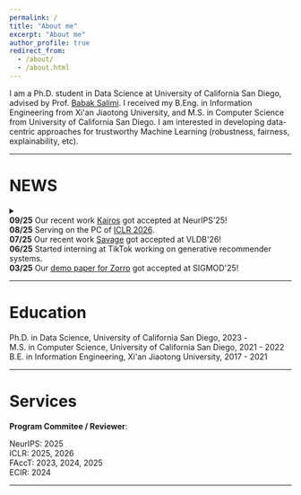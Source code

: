 ```yaml
---
permalink: /
title: "About me"
excerpt: "About me"
author_profile: true
redirect_from: 
  - /about/
  - /about.html
---
```


I am a Ph.D. student in Data Science at University of California San Diego, advised by Prof. [Babak Salimi](https://bsalimi.github.io/). I received my B.Eng. in Information Engineering from Xi'an Jiaotong University, and M.S. in Computer Science from University of California San Diego. I am interested in developing data-centric approaches for trustworthy Machine Learning (robustness, fairness, explainability, etc). 

---

NEWS
======
<details>
<summary>
<div><strong>09/25</strong> Our recent work <a href="https://arxiv.org/pdf/2506.23799" target="_blank" rel="noopener noreferrer">Kairos</a> got accepted at NeurIPS'25!</div>
<div><strong>08/25</strong> Serving on the PC of <a href="https://iclr.cc/" target="_blank" rel="noopener noreferrer">ICLR 2026</a>.</div>
<div><strong>07/25</strong> Our recent work <a href="https://arxiv.org/pdf/2506.01230" target="_blank" rel="noopener noreferrer">Savage</a> got accepted at VLDB'26!</div>
<div><strong>06/25</strong> Started interning at TikTok working on generative recommender systems.</div>
<div><strong>03/25</strong> Our <a href="https://dl.acm.org/doi/10.1145/3722212.3725143" target="_blank" rel="noopener noreferrer">demo paper for Zorro</a> got accepted at SIGMOD'25!</div>
</summary>
<div><strong>02/25</strong> Serving on the PC of <a href="https://facctconference.org/2025/" target="_blank" rel="noopener noreferrer">FAccT 2025</a>.</div>
<div><strong>12/24</strong> Passed my preliminary exam!!</div>
<div><strong>10/24</strong> Serving on the PC of <a href="https://iclr.cc/" target="_blank" rel="noopener noreferrer">ICLR 2025</a>.</div>
<div><strong>09/24</strong> Our recent work <a href="https://arxiv.org/pdf/2405.18549" target="_blank" rel="noopener noreferrer">Zorro</a> got accepted at NeurIPS'24!</div>
<div><strong>06/24</strong> Started interning at Microsoft Research (<a href="https://www.microsoft.com/en-us/research/group/datasystems/" target="_blank" rel="noopener noreferrer">Data Systems Group</a>) working on vector search.</div>
<div><strong>03/24</strong> Our <a href="http://sites.computer.org/debull/A24mar/p18.pdf" target="_blank" rel="noopener noreferrer">vision paper regarding data biases</a> published at IEEE DE Bulletin (issue on data-centric responsible AI).</div>
<div><strong>02/24</strong> Serving on the PC of <a href="https://facctconference.org/2024/" target="_blank" rel="noopener noreferrer">FAccT 2024</a>.</div>
<div><strong>06/23</strong> Our recent work <a href="https://dl.acm.org/doi/abs/10.14778/3611479.3611498" target="_blank" rel="noopener noreferrer">Crab</a> got accepted at VLDB'23!</div>
<div><strong>03/23</strong> Gave a talk about our recent work <a href="https://dl.acm.org/doi/abs/10.14778/3611479.3611498" target="_blank" rel="noopener noreferrer">Crab</a> at UCSD DB Seminar.</div>
<div><strong>02/23</strong> Serving on the PC of <a href="https://facctconference.org/2023/" target="_blank" rel="noopener noreferrer">FAccT 2023</a>.</div>
<div><strong>01/23</strong> Transferred to the Data Science PhD program at UCSD.</div>
<div><strong>04/22</strong> Received <a href="https://sigmodconf.hosting.acm.org/2022/" target="_blank" rel="noopener noreferrer">SIGMOD 2022</a> Student Travel Award.</div>
</details>

---

Education
======
<div>Ph.D. in Data Science, University of California San Diego, 2023 -</div>
<div>M.S. in Computer Science, University of California San Diego, 2021 - 2022</div>
<div>B.E. in Information Engineering, Xi'an Jiaotong University, 2017 - 2021</div>

---

Services
======
**Program Commitee / Reviewer**:
<div>NeurIPS: 2025</div>
<div>ICLR: 2025, 2026</div>
<div>FAccT: 2023, 2024, 2025</div>
<div>ECIR: 2024</div>

<!-- **Reviewer / External Reviewer**: 
* SIGMOD: 2022, 2023, 2024 -->

<!-- ---

*I am looking for Research Intern/Machine Learning Intern roles at summer 2024. Please feel free to reach out to me if you think I would be a good fit.* -->

---



<script type='text/javascript' id='clustrmaps' src='//cdn.clustrmaps.com/map_v2.js?cl=080808&w=200&t=n&d=EDRFLLmYV_04jV0XECpDJonac7HIQqparNoTmPbFMvo&co=ffffff&cmo=3acc3a&cmn=ff5353&ct=808080'></script>